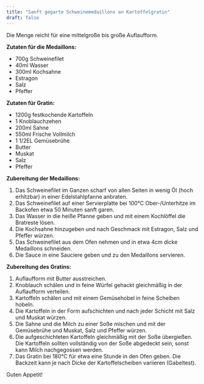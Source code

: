 ```yaml
---
title: "Sanft gegarte Schweinemedaillons an Kartoffelgratin"
draft: false
---
```


Die Menge reicht für eine mittelgroße bis große Auflaufform.

**Zutaten für die Medaillons:**
- 700g Schweinefilet
- 40ml Wasser
- 300ml Kochsahne
- Estragon
- Salz
- Pfeffer

**Zutaten für Gratin:**
- 1200g festkochende Kartoffeln
- 1 Knoblauchzehen
- 200ml Sahne
- 550ml Frische Vollmilch
- 1 1/2EL Gemüsebrühe
- Butter
- Muskat
- Salz
- Pfeffer

**Zubereitung der Medaillons:**
1. Das Schweinefilet im Ganzen scharf von allen Seiten in wenig Öl (hoch erhitzbar) in einer Edelstahlpfanne anbraten.
2. Das Schweinefilet auf einer Servierplatte bei 100°C Ober-/Unterhitze im Backofen etwa 50 Minuten sanft garen.
3. Das Wasser in die heiße Pfanne geben und mit einem Kochlöffel die Bratreste lösen.
4. Die Kochsahne hinzugeben und nach Geschmack mit Estragon, Salz und Pfeffer würzen.
5. Das Schweinefilet aus dem Ofen nehmen und in etwa 4cm dicke Medaillons schneiden.
6. Die Sauce in eine Sauciere geben und zu den Medaillons servieren.

**Zubereitung des Gratins:**
1. Auflaufform mit Butter ausstreichen.
2. Knoblauch schälen und in feine Würfel gehackt gleichmäßig in der Auflaufform verteilen.
3. Kartoffeln schälen und mit einem Gemüsehobel in feine Scheiben hobeln.
4. Die Kartoffeln in der Form aufschichten und nach jeder Schicht mit Salz und Muskat würzen.
5. Die Sahne und die Milch zu einer Soße mischen und mit der Gemüsebrühe und Muskat, Salz und Pfeffer würzen.
6. Die aufgeschichteten Kartoffeln gleichmäßig mit der Soße übergießen. Die Kartoffeln sollten vollständig von der Soße abgedeckt sein, sonst kann Milch nachgegossen werden.
7. Das Gratin bei 180°C für etwa eine Stunde in den Ofen geben. Die Backzeit kann je nach Dicke der Kartoffelscheiben variieren (Gabeltest).

Guten Appetit!